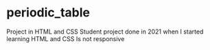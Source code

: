 # periodic_table
Project in HTML and CSS
Student project done in 2021 when I started learning HTML and CSS
Is not responsive
